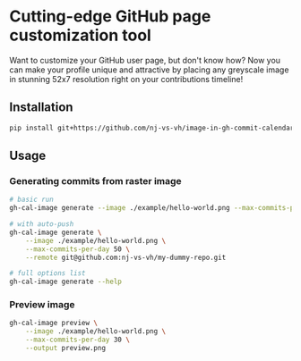 # Cutting-edge GitHub page customization tool

Want to customize your GitHub user page, but don't know how? Now you can make your profile
unique and attractive by placing any greyscale image in stunning 52x7 resolution right on
your contributions timeline!


## Installation

```bash
pip install git+https://github.com/nj-vs-vh/image-in-gh-commit-calendar.git
```


## Usage

### Generating commits from raster image

```bash
# basic run
gh-cal-image generate --image ./example/hello-world.png --max-commits-per-day 50

# with auto-push
gh-cal-image generate \
    --image ./example/hello-world.png \
    --max-commits-per-day 50 \
    --remote git@github.com:nj-vs-vh/my-dummy-repo.git

# full options list
gh-cal-image generate --help
```

### Preview image

```bash
gh-cal-image preview \
    --image ./example/hello-world.png \
    --max-commits-per-day 30 \
    --output preview.png
```
